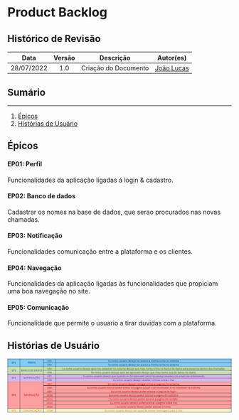 # Product Backlog

## Histórico de Revisão
 
|   Data   |  Versão  |        Descrição       |          Autor(es)          |
|:--------:|:--------:|:----------------------:|:---------------------------:|
| 28/07/2022 |   1.0   | Criação do Documento | [João Lucas](https://github.com/HacKairos)  |

## Sumário
----------------
1. [Épicos](#1)
2. [Histórias de Usuário](#2)

## <a name="1"> Épicos</a>

#### EP01: Perfil
Funcionalidades da aplicação ligadas á login & cadastro.

#### EP02: Banco de dados
Cadastrar os nomes na base de dados, que serao procurados nas novas chamadas.

#### EP03: Notificação
Funcionalidades comunicação entre a plataforma e os clientes.

#### EP04: Navegação
Funcionalidades da aplicação ligadas às funcionalidades que propiciam uma boa navegação no site.

#### EP05: Comunicação
Funcionalidade que permite o usuario a tirar duvidas com a plataforma.

## <a name="2"> Histórias de Usuário</a>

![Product](../assets/images/EstoriasUsuario.png)
